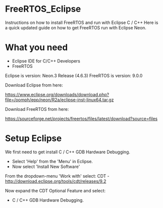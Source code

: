 # FreeRTOS_Eclipse
Instructions on how to install FreeRTOS and run with Eclipse C / C++
Here is a quick updated guide on how to get FreeRTOS run with Eclipse Neon.

# What you need
- Eclipse IDE for C/C++ Developers
- FreeRTOS

Eclipse is version: Neon.3 Release (4.6.3)
FreeRTOS is version: 9.0.0

Download Eclipse from here:

https://www.eclipse.org/downloads/download.php?file=/oomph/epp/neon/R2a/eclipse-inst-linux64.tar.gz

Download FreeRTOS from here:

https://sourceforge.net/projects/freertos/files/latest/download?source=files

# Setup Eclipse
We first need to get install C / C++ GDB Hardware Debugging.
- Select 'Help' from the 'Menu' in Eclipse.
- Now select 'Install New Software'

From the dropdown-menu 'Work with' select:
CDT - http://download.eclipse.org/tools/cdt/releases/9.2

Now expand the CDT Optional Feature and select:
- C / C++ GDB Hardware Debugging.
